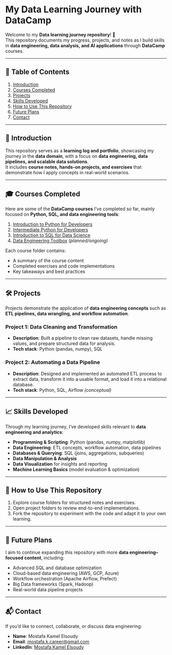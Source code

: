 # My Data Learning Journey with DataCamp

Welcome to my **Data learning journey repository**! 🚀  
This repository documents my progress, projects, and notes as I build skills in **data engineering, data analysis, and AI applications** through **DataCamp** courses.

---

## 📌 Table of Contents
1. [Introduction](#introduction)  
2. [Courses Completed](#courses-completed)  
3. [Projects](#projects)  
4. [Skills Developed](#skills-developed)  
5. [How to Use This Repository](#how-to-use-this-repository)  
6. [Future Plans](#future-plans)  
7. [Contact](#contact)  

---

## 🔹 Introduction

This repository serves as a **learning log and portfolio**, showcasing my journey in the **data domain**, with a focus on **data engineering, data pipelines, and scalable data solutions**.  
It includes **course notes, hands-on projects, and exercises** that demonstrate how I apply concepts in real-world scenarios.

---

## 🎓 Courses Completed

Here are some of the **DataCamp courses** I’ve completed so far, mainly focused on **Python, SQL, and data engineering tools**:

1. [Introduction to Python for Developers](https://app.datacamp.com/learn/courses/introduction-to-python-for-developers)  
2. [Intermediate Python for Developers](https://app.datacamp.com/learn/courses/Intermediate-python-for-developers)  
3. [Introduction to SQL for Data Science](https://app.datacamp.com/learn/courses/intro-to-sql-for-data-science)  
4. [Data Engineering Toolbox](https://app.datacamp.com/learn/courses/data-engineering-toolbox) *(planned/ongoing)*  

Each course folder contains:
- A summary of the course content  
- Completed exercises and code implementations  
- Key takeaways and best practices  

---

## 🛠 Projects

Projects demonstrate the application of **data engineering concepts** such as **ETL pipelines, data wrangling, and workflow automation**.

### Project 1: Data Cleaning and Transformation  
- **Description**: Built a pipeline to clean raw datasets, handle missing values, and prepare structured data for analysis.  
- **Tech stack**: Python (pandas, numpy), SQL  

### Project 2: Automating a Data Pipeline  
- **Description**: Designed and implemented an automated ETL process to extract data, transform it into a usable format, and load it into a relational database.  
- **Tech stack**: Python, SQL, Airflow *(conceptual)*  

---

## 📈 Skills Developed

Through my learning journey, I’ve developed skills relevant to **data engineering and analytics**:

- **Programming & Scripting**: Python (pandas, numpy, matplotlib)  
- **Data Engineering**: ETL concepts, workflow automation, data pipelines  
- **Databases & Querying**: SQL (joins, aggregations, subqueries)  
- **Data Manipulation & Analysis**  
- **Data Visualization** for insights and reporting  
- **Machine Learning Basics** (model evaluation & optimization)  

---

## 📂 How to Use This Repository

1. Explore course folders for structured notes and exercises.  
2. Open project folders to review end-to-end implementations.  
3. Fork the repository to experiment with the code and adapt it to your own learning.  

---

## 🚀 Future Plans

I aim to continue expanding this repository with more **data engineering–focused content**, including:  

- Advanced SQL and database optimization  
- Cloud-based data engineering (AWS, GCP, Azure)  
- Workflow orchestration (Apache Airflow, Prefect)  
- Big Data frameworks (Spark, Hadoop)  
- Real-world data pipeline projects  

---

## 📬 Contact

If you’d like to connect, collaborate, or discuss data engineering:  

- **Name**: Mostafa Kamel Elsoudy  
- **Email**: [mostafa.k.career@gmail.com](mailto:mostafa.k.career@gmail.com)  
- **LinkedIn**: [Mostafa Kamel Elsoudy](https://www.linkedin.com/in/mostafa-kamel-elsoudy-1b640618b/)  

